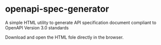 # openapi-spec-generator
A simple HTML utility to generate API specification document compliant to OpenAPI Version 3.0 standards

Download and open the HTML fole directly in the browser.
